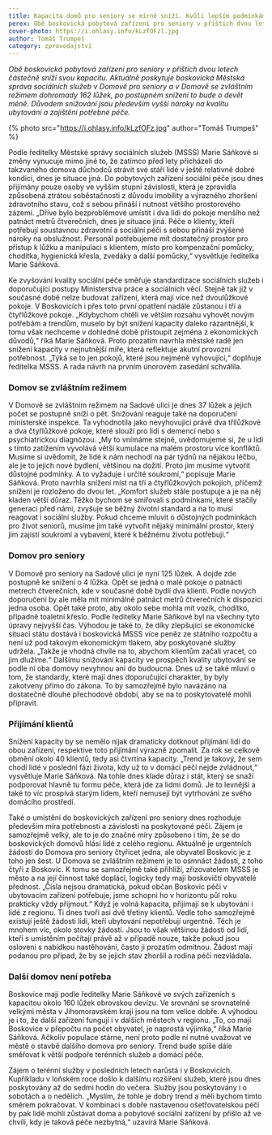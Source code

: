 ```yaml
---
title: Kapacita domů pro seniory se mírně sníží. Kvůli lepším podmínkám
perex: Obě boskovická pobytová zařízení pro seniory v příštích dvou letech částečně sníží svou kapacitu. Důvodem snižování jsou především vyšší nároky na kvalitu ubytování a zajištění potřebné péče.
cover-photo: https://i.ohlasy.info/kLzfOFzl.jpg
author: Tomáš Trumpeš
category: zpravodajství
---
```


*Obě boskovická pobytová zařízení pro seniory v příštích dvou letech částečně sníží svou kapacitu. Aktuálně poskytuje boskovická Městská správa sociálních služeb v Domově pro seniory a v Domově se zvláštním režimem dohromady 162 lůžek, po postupném snížení to bude o devět méně. Důvodem snižování jsou především vyšší nároky na kvalitu ubytování a zajištění potřebné péče.*

{% photo src="https://i.ohlasy.info/kLzfOFz.jpg" author="Tomáš Trumpeš" %}

Podle ředitelky Městské správy sociálních služeb (MSSS) Marie Sáňkové si změny vynucuje mimo jiné to, že zatímco před lety přicházeli do takzvaného domova důchodců strávit své stáří lidé v ještě relativně dobré kondici, dnes je situace jiná. Do pobytových zařízení sociální péče jsou dnes přijímány pouze osoby ve vyšším stupni závislosti, která je zpravidla způsobená ztrátou soběstačnosti z důvodu imobility a výrazného zhoršení zdravotního stavu, což s sebou přináší i nutnost většího prostorového zázemí. „Dříve bylo bezproblémové umístit i dva lidi do pokoje menšího než patnáct metrů čtverečních, dnes je situace jiná.  Péče o klienty, kteří potřebují soustavnou zdravotní a sociální péči s sebou přináší zvýšené nároky na obslužnost. Personál potřebujeme mít dostatečný prostor pro přístup k lůžku a manipulaci s klientem, místo pro kompenzační pomůcky, chodítka, hygienická křesla, zvedáky a další pomůcky,“ vysvětluje ředitelka Marie Sáňková.

Ke zvyšování kvality sociální péče směřuje standardizace sociálních služeb i doporučující postupy Ministerstva práce a sociálních věcí. Stejně tak již v současné době nelze budovat zařízení, která mají více než dvoulůžkové pokoje. V Boskovicích i přes toto první opatření nadále zůstanou i tří a čtyřlůžkové pokoje. „Kdybychom chtěli ve větším rozsahu vyhovět novým potřebám a trendům, muselo by být snížení kapacity daleko razantnější, k tomu však nechceme v dohledné době přistoupit zejména z ekonomických důvodů,“ říká Marie Sáňková.  Proto prozatím navrhla městské radě jen snížení kapacity v nejnutnější míře, která reflektuje akutní provozní potřebnost. „Týká se to jen pokojů, které jsou nejméně vyhovující,“ doplňuje ředitelka MSSS. A rada návrh na prvním únorovém zasedání schválila.

### Domov se zvláštním režimem

V Domově se zvláštním režimem na Sadové ulici je dnes 37 lůžek a jejich počet se postupně sníží o pět. Snižování reaguje také na doporučení ministerské inspekce. Ta vyhodnotila jako nevyhovující právě dva třílůžkové a dva čtyřlůžkové pokoje, které slouží pro lidi s demencí nebo s psychiatrickou diagnózou. „My to vnímáme stejně, uvědomujeme si, že u lidí s tímto zatížením vyvolává větší kumulace na malém prostoru více konfliktů. Musíme si uvědomit, že lidé k nám nechodí na pár týdnů na nějakou léčbu, ale je to jejich nové bydlení, většinou na dožití. Proto jim musíme vytvořit důstojné podmínky. A to vyžaduje i určité soukromí,“ popisuje Marie Sáňková. Proto navrhla snížení míst na tří a čtyřlůžkových pokojích, přičemž snížení je rozloženo do dvou let. „Komfort služeb stále postupuje a je na něj kladen větší důraz. Těžko bychom se smiřovali s podmínkami, které stačily generaci před námi, zvyšuje se běžný životní standard a na to musí reagovat i sociální služby. Pokud chceme mluvit o důstojných podmínkách pro život seniorů, musíme jim také vytvořit nějaký minimální prostor, který jim zajistí soukromí a vybavení, které k běžnému životu potřebují.“

### Domov pro seniory

V Domově pro seniory na Sadové ulici je nyní 125 lůžek. A dojde zde postupně ke snížení o 4 lůžka. Opět se jedná o malé pokoje o patnácti metrech čtverečních, kde v současné době bydlí dva klienti. Podle nových doporučení by ale měla mít minimálně patnáct metrů čtverečních k dispozici jedna osoba. Opět také proto, aby okolo sebe mohla mít vozík, chodítko, případně toaletní křeslo. 
Podle ředitelky Marie Sáňkové byl na všechny tyto úpravy nejvyšší čas. Výhodou je také to, že díky zlepšující se ekonomické situaci státu dostává i boskovická MSSS více peněz ze státního rozpočtu a není už pod takovým ekonomickým tlakem, aby poskytované služby udržela. „Takže je vhodná chvíle na to, abychom klientům začali vracet, co jim dlužíme.“ Dalšímu snižování kapacity ve prospěch kvality ubytování se podle ní oba domovy nevyhnou ani do budoucna. Dnes už se také mluví o tom, že standardy, které mají dnes doporučující charakter, by byly zakotveny přímo do zákona. To by samozřejmě bylo navázáno na dostatečně dlouhé přechodové období, aby se na to poskytovatelé mohli připravit.

### Přijímání klientů

Snížení kapacity by se nemělo nijak dramaticky dotknout přijímání lidí do obou zařízení, respektive toto přijímání výrazně zpomalit. Za rok se celkově obmění okolo 40 klientů, tedy asi čtvrtina kapacity. „Trend je takový, že sem chodí lidé v poslední fázi života, kdy už to v domácí péči nejde zvládnout,“ vysvětluje Marie Sáňková. Na tohle dnes klade důraz i stát, který se snaží podporovat hlavně tu formu péče, která jde za lidmi domů. Je to levnější a také to víc prospívá starým lidem, kteří nemusejí být vytrhováni ze svého domácího prostředí.

Také o umístění do boskovických zařízení pro seniory dnes rozhoduje především míra potřebnosti a závislosti na poskytované péči. Zájem je samozřejmě velký, ale to je do značné míry způsobeno i tím, že se do boskovických domovů hlásí lidé z celého regionu. Aktuálně je urgentních žádostí do Domova pro seniory čtyřicet jedna, ale obyvatel Boskovic je z toho jen šest. U Domova se zvláštním režimem je to osmnáct žádostí, z toho čtyři z Boskovic. K tomu se samozřejmě také přihlíží, zřizovatelem MSSS je město a na její činnost také doplácí, logicky tedy mají boskovičtí obyvatelé přednost. „Čísla nejsou dramatická, pokud občan Boskovic péči v ubytovacím zařízení potřebuje, jsme schopni ho v horizontu půl roku prakticky vždy přijmout.“
Když je volná kapacita, přijímají se k ubytování i lidé z regionu. Ti dnes tvoří asi dvě třetiny klientů. Vedle toho samozřejmě existují ještě žádosti lidí, kteří ubytování nepotřebují urgentně. Těch je mnohem víc, okolo stovky žádostí. Jsou to však většinou žádosti od lidí, kteří s umístěním počítají právě až v případě nouze, takže pokud jsou osloveni s nabídkou nastěhování, často ji prozatím odmítnou. Žádost mají podanou pro případ, že by se jejich stav zhoršil a rodina péči nezvládala.

### Další domov není potřeba

Boskovice mají podle ředitelky Marie Sáňkové ve svých zařízeních s kapacitou okolo 160 lůžek obrovskou devízu. Ve srovnání se srovnatelně velkými města v Jihomoravském kraji jsou na tom velice dobře. A výhodou je i to, že další zařízení fungují i v dalších městech v regionu. „To, co mají Boskovice v přepočtu na počet obyvatel, je naprostá výjimka,“ říká Marie Sáňková. Ačkoliv populace stárne, není proto podle ní nutné uvažovat ve městě o stavbě dalšího domova pro seniory. Trend bude spíše dále směřovat k větší podpoře terénních služeb a domácí péče.

Zájem o terénní služby v posledních letech narůstá i v Boskovicích. Kupříkladu v loňském roce došlo k dalšímu rozšíření služeb, které jsou dnes poskytovány až do sedmi hodin do večera. Služby jsou poskytovány i o sobotách a o nedělích. „Myslím, že tohle je dobrý trend a měli bychom tímto směrem pokračovat. V kombinaci s dobře nastavenou ošetřovatelskou péčí by pak lidé mohli zůstávat doma a pobytové sociální zařízení by přišlo až ve chvíli, kdy je taková péče nezbytná,“ uzavírá Marie Sáňková.
